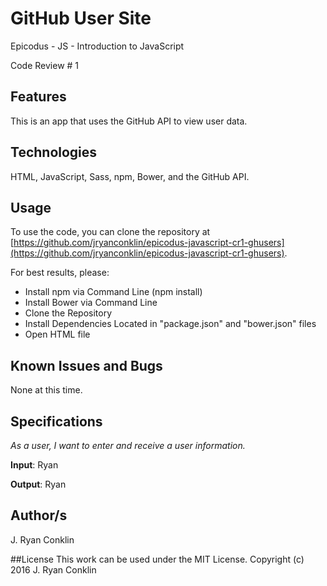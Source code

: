 # GitHub User Site
Epicodus - JS - Introduction to JavaScript

Code Review # 1

## Features
This is an app that uses the GitHub API to view user data.

## Technologies

HTML, JavaScript, Sass, npm, Bower, and the GitHub API.

## Usage

To use the code, you can clone the repository at [https://github.com/jryanconklin/epicodus-javascript-cr1-ghusers](https://github.com/jryanconklin/epicodus-javascript-cr1-ghusers).

For best results, please:

- Install npm via Command Line (npm install)
- Install Bower via Command Line
- Clone the Repository
- Install Dependencies Located in "package.json" and "bower.json" files
- Open HTML file

## Known Issues and Bugs

None at this time.

## Specifications

*As a user, I want to enter and receive a user information.*

__Input__: Ryan

__Output__: Ryan


## Author/s
J. Ryan Conklin


##License
This work can be used under the MIT License.
Copyright (c) 2016 J. Ryan Conklin
